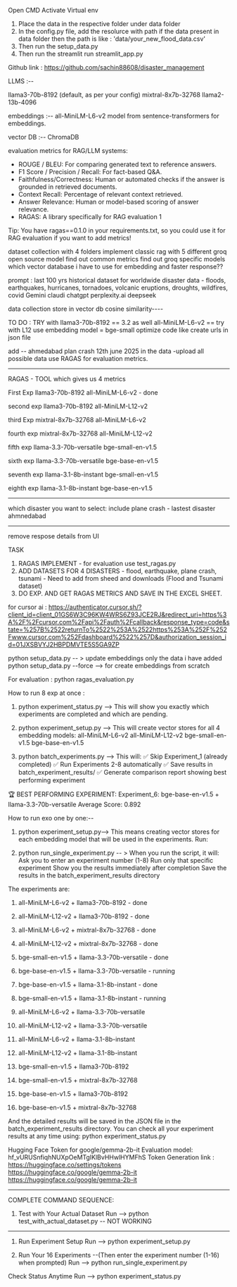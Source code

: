 Open CMD
Activate Virtual env

1. Place the data in the respective folder under data folder
2. In the config.py file, add the resolurce with path if the data present in data folder then the path is like : 'data/your_new_flood_data.csv'
3. Then run the setup_data.py
4. Then run the streamlit run streamlit_app.py 


Github link : https://github.com/sachin88608/disaster_management

LLMS :-- 

llama3-70b-8192 (default, as per your config)
mixtral-8x7b-32768
llama2-13b-4096

embeddings :--
all-MiniLM-L6-v2 model from sentence-transformers for embeddings.

vector DB :--
ChromaDB

evaluation metrics for RAG/LLM systems:

- ROUGE / BLEU: For comparing generated text to reference answers.
- F1 Score / Precision / Recall: For fact-based Q&A.
- Faithfulness/Correctness: Human or automated checks if the answer is grounded in retrieved documents.
- Context Recall: Percentage of relevant context retrieved.
- Answer Relevance: Human or model-based scoring of answer relevance.
- RAGAS: A library specifically for RAG evaluation 1

Tip:
You have ragas==0.1.0 in your requirements.txt, so you could use it for RAG evaluation if you want to add metrics!

dataset collection with 4 folders 
implement classic rag with 5 different groq open source model
find out common metrics 
find out groq specific models 
which vector database i have to use for embedding and faster response??



prompt : last 100 yrs historical dataset for worldwide disaster data - floods, earthquakes, hurricanes, tornadoes, volcanic eruptions, droughts, wildfires, covid 
Gemini 
claudi
chatgpt
perplexity.ai
deepseek


data collection
store in vector db
cosine similarity----



TO DO : 
TRY with llama3-70b-8192 == 3.2 as well 
all-MiniLM-L6-v2 == try with L12
use embedding model = bge-small
optimize code like create urls in json file

add -- ahmedabad plan crash 12th june 2025 in the data -upload all possible data
use RAGAS for evaluation metrics.

----------------------------------
RAGAS - TOOL which gives us 4 metrics

First Exp
llama3-70b-8192   all-MiniLM-L6-v2 - done

second exp
llama3-70b-8192   all-MiniLM-L12-v2

third Exp
mixtral-8x7b-32768   all-MiniLM-L6-v2

fourth exp
mixtral-8x7b-32768   all-MiniLM-L12-v2

fifth exp
llama-3.3-70b-versatile      bge-small-en-v1.5

sixth exp
llama-3.3-70b-versatile      bge-base-en-v1.5

seventh exp
llama-3.1-8b-instant      bge-small-en-v1.5

eighth exp
llama-3.1-8b-instant      bge-base-en-v1.5

------------------------------------
which disaster you want to select: include plane crash - lastest disaster ahmnedabad 

---------------------------------
remove respose details from UI




TASK
1. RAGAS IMPLEMENT - for evaluation use test_ragas.py 
2. ADD DATASETS FOR 4 DISASTERS - flood, earthquake, plane crash, tsunami - Need to add from sheed and downloads (Flood and Tsunami dataset)
3. DO EXP. AND GET RAGAS METRICS AND SAVE IN THE EXCEL SHEET.


for cursor ai : https://authenticator.cursor.sh/?client_id=client_01GS6W3C96KW4WRS6Z93JCE2RJ&redirect_uri=https%3A%2F%2Fcursor.com%2Fapi%2Fauth%2Fcallback&response_type=code&state=%257B%2522returnTo%2522%253A%2522https%253A%252F%252Fwww.cursor.com%252Fdashboard%2522%257D&authorization_session_id=01JXSBVYJ2HBPDMVTE5S5GA9ZP


python setup_data.py -- > update embeddings only the data i have added
python setup_data.py --force --> for create embeddings from scratch

For evaluation : python ragas_evaluation.py


How to run 8 exp at once :

1. python experiment_status.py --> This will show you exactly which experiments are completed and which are pending.

2. python experiment_setup.py --> This will create vector stores for all 4 embedding models:
all-MiniLM-L6-v2
all-MiniLM-L12-v2
bge-small-en-v1.5
bge-base-en-v1.5

3. python batch_experiments.py --> This will:
✅ Skip Experiment_1 (already completed)
✅ Run Experiments 2-8 automatically
✅ Save results in batch_experiment_results/
✅ Generate comparison report showing best performing experiment


🏆 BEST PERFORMING EXPERIMENT:
   Experiment_6: bge-base-en-v1.5 + llama-3.3-70b-versatile
   Average Score: 0.892


How to run exo one by one:--
1. python experiment_setup.py-->  This means creating vector stores for each embedding model that will be used in the experiments. Run:

2. python run_single_experiment.py -- > When you run the script, it will:
Ask you to enter an experiment number (1-8)
Run only that specific experiment
Show you the results immediately after completion
Save the results in the batch_experiment_results directory


The experiments are:
1. all-MiniLM-L6-v2 + llama3-70b-8192 - done
2. all-MiniLM-L12-v2 + llama3-70b-8192 - done
3. all-MiniLM-L6-v2 + mixtral-8x7b-32768 - done
4. all-MiniLM-L12-v2 + mixtral-8x7b-32768 - done
5. bge-small-en-v1.5 + llama-3.3-70b-versatile - done
6. bge-base-en-v1.5 + llama-3.3-70b-versatile - running
7. bge-base-en-v1.5 + llama-3.1-8b-instant - done
8. bge-small-en-v1.5 + llama-3.1-8b-instant - running

9. all-MiniLM-L6-v2 + llama-3.3-70b-versatile
10. all-MiniLM-L12-v2 + llama-3.3-70b-versatile
11. all-MiniLM-L6-v2 + llama-3.1-8b-instant
12. all-MiniLM-L12-v2 + llama-3.1-8b-instant
13. bge-small-en-v1.5 + llama3-70b-8192
14. bge-small-en-v1.5 + mixtral-8x7b-32768
15. bge-base-en-v1.5 + llama3-70b-8192
16. bge-base-en-v1.5 + mixtral-8x7b-32768


And the detailed results will be saved in the JSON file in the batch_experiment_results directory. You can check all your experiment results at any time using:
python experiment_status.py




Hugging Face Token for google/gemma-2b-it Evaluation model: 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
Token Generation link :  https://huggingface.co/settings/tokens
https://huggingface.co/google/gemma-2b-it
https://huggingface.co/google/gemma-2b-it



---------------------------------------------------------------------------------------------------
COMPLETE COMMAND SEQUENCE:


1. Test with Your Actual Dataset
Run --> python test_with_actual_dataset.py -- NOT WORKING

---------------------------------------------------------------------------------------------------
1. Run Experiment Setup
Run --> python experiment_setup.py

1. Run Your 16 Experiments --(Then enter the experiment number (1-16) when prompted)
Run --> python run_single_experiment.py



Check Status Anytime
Run --> python experiment_status.py